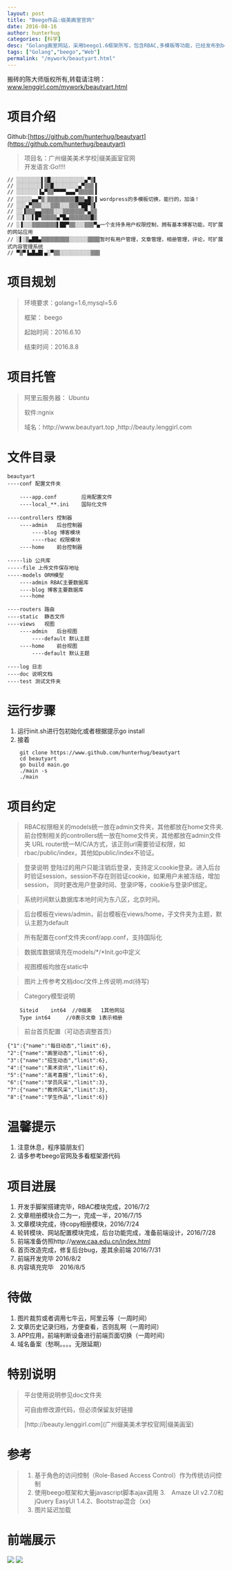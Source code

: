 ```yaml
---
layout: post  
title: "Beego作品:缀美画室官网"
date: 2016-08-16
author: hunterhug
categories: [科学]
desc: "Golang画室网站，采用beego1.6框架所写，包含RBAC,多模板等功能，已经发布到beego官网，参见github"
tags: ["Golang","beego","Web"]
permalink: "/mywork/beautyart.html"
--- 
```


搬砖的陈大师版权所有,转载请注明：www.lenggirl.com/mywork/beautyart.html

# 项目介绍
Github:[https://github.com/hunterhug/beautyart](https://github.com/hunterhug/beautyart)

>项目名：广州缀美美术学校|缀美画室官网<br/>
>开发语言:Go!!!!


    // ░░░░░░░░▌▒█░░░░░░░░░░░▄▀▒▌
    // ░░░░░░░░▌▒▒█░░░░░░░░▄▀▒▒▒▐
    // ░░░░░░░▐▄▀▒▒▀▀▀▀▄▄▄▀▒▒▒▒▒▐
    // ░░░░░▄▄▀▒░▒▒▒▒▒▒▒▒▒█▒▒▄█▒▐ wordpress的多模板切换，能行的，加油！
    // ░░░▄▀▒▒▒░░░▒▒▒░░░▒▒▒▀██▀▒▌
    // ░░▐▒▒▒▄▄▒▒▒▒░░░▒▒▒▒▒▒▒▀▄▒▒
    // ░░▌░░▌█▀▒▒▒▒▒▄▀█▄▒▒▒▒▒▒▒█▒
    // ░▐░░░▒▒▒▒▒▒▒▒▌██▀▒▒░░░▒▒▒▀▄一个支持多用户权限控制，拥有基本博客功能，可扩展的网站应用
    // ░▌░▒▄██▄▒▒▒▒▒▒▒▒▒░░░░░░▒▒▒▒暂时有用户管理，文章管理，相册管理，评论，可扩展式内容管理系统
    // ▀▒▀▐▄█▄█▌▄░▀▒▒░░░░░░░░░░▒▒▒


# 项目规划
>环境要求：golang=1.6,mysql=5.6
><p>框架：	beego
><p>起始时间：2016.6.10
><p>结束时间：2016.8.8

# 项目托管
>阿里云服务器： Ubuntu
><p>软件:ngnix
><p>域名：http://www.beautyart.top ,http://beauty.lenggirl.com

# 文件目录

    beautyart
    ----conf 配置文件夹
    
        ----app.conf 		应用配置文件
        ----local_**.ini 	国际化文件
    
    ----controllers 控制器
        ----admin	后台控制器
            ----blog 博客模块
            ----rbac 权限模块
        ----home 	前台控制器
    
    -----lib 公共库
    -----file 上传文件保存地址
    -----models ORM模型
        ----admin RBAC主要数据库
        ----blog 博客主要数据库
        ----home 
    
    ----routers 路由
    ----static  静态文件
    ----views	视图
        ----admin 	后台视图
            ----default 默认主题
        ----home 	前台视图
            ----default 默认主题
    
    ----log 日志
    ----doc 说明文档
    ----test 测试文件夹


# 运行步骤
1. 运行init.sh进行包初始化或者根据提示go install
2. 接着

```
	git clone https://www.github.com/hunterhug/beautyart
	cd beautyart
	go build main.go
	./main -s
	./main
```

# 项目约定
>RBAC权限相关的models统一放在admin文件夹，其他都放在home文件夹.
	前台控制相关的controllers统一放在home文件夹，其他都放在admin文件夹
	URL router统一M/C/A方式，该正则url需要验证权限，如rbac/public/index，其他如public/index不验证。

>登录说明
	登陆过的用户只能注销后登录，支持定义cookie登录。进入后台时验证session，session不存在则验证cookie，如果用户未被冻结，增加session，
	同时更改用户登录时间、登录IP等，cookie与登录IP绑定。

>系统时间默认数据库本地时间为东八区，北京时间。

>后台模板在views/admin，前台模板在views/home，子文件夹为主题，默认主题为default

>所有配置在conf文件夹conf/app.conf，支持国际化

>数据库数据填充在models/*/*Init.go中定义

>视图模板均放在static中

>图片上传参考文档doc/文件上传说明.md(待写)

>Category模型说明

```
	Siteid    int64  //0缀美   1其他网站
	Type int64     //0表示文章 1表示相册
```

>前台首页配置（可动态调整首页）

```
{"1":{"name":"每日动态","limit":6},
"2":{"name":"画室动态","limit":6},
"3":{"name":"招生动态","limit":6},
"4":{"name":"美术资讯","limit":6},
"5":{"name":"高考喜报","limit":6},
"6":{"name":"学员风采","limit":3},
"7":{"name":"教师风采","limit":3},
"8":{"name":"学生作品","limit":6}}
```

# 温馨提示
1. 注意休息，程序猿朋友们
2. 请多参考beego官网及多看框架源代码

# 项目进展
1. 开发手脚架搭建完毕，RBAC模块完成，2016/7/2
2. 文章相册模块合二为一，完成一半，2016/7/15
3. 文章模块完成，待copy相册模块，2016/7/24
4. 轮转模块、网站配置模块完成，后台功能完成，准备前端设计，2016/7/28
5. 前端准备仿照http://www.caa.edu.cn/index.html
6. 首页改造完成，修复后台bug，差其余前端 2016/7/31
7. 前端开发完毕  2016/8/2
8. 内容填充完毕　2016/8/5

# 待做
1. 图片裁剪或者调用七牛云，阿里云等（一周时间）
2. 文章历史记录归档，方便查看，否则乱啊（一周时间）
3. APP应用，前端判断设备进行前端页面切换（一周时间）
4. 域名备案（愁啊。。。。无限延期）

# 特别说明
>平台使用说明参见doc文件夹
><p>可自由修改源代码，但必须保留友好链接
><p>[http://beauty.lenggirl.com](广州缀美美术学校官网|缀美画室)

# 参考
>1. 基于角色的访问控制（Role-Based Access Control）作为传统访问控制
>2. 使用beego框架和大量javascript脚本ajax调用
>3.　Amaze UI v2.7.0和jQuery EasyUI 1.4.2、Bootstrap混合（xx)
>4. 图片延迟加载

# 前端展示
<img src='https://raw.githubusercontent.com/hunterhug/beautyart/master/seeme.jpg' />
<img src='https://raw.githubusercontent.com/hunterhug/beautyart/master/seemok.png' />